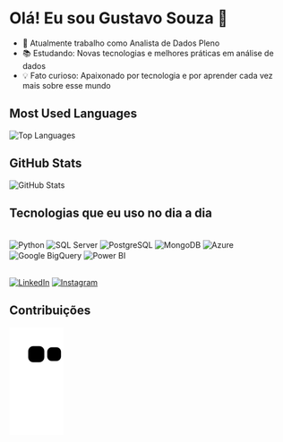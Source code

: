 # Olá! Eu sou Gustavo Souza 👋

- 🌟 Atualmente trabalho como Analista de Dados Pleno
- 📚 Estudando: Novas tecnologias e melhores práticas em análise de dados
- 💡 Fato curioso: Apaixonado por tecnologia e por aprender cada vez mais sobre esse mundo

## Most Used Languages
![Top Languages](https://github-readme-stats.vercel.app/api/top-langs/?username=Gus-hcs&layout=compact&theme=dark&v=2)

## GitHub Stats
![GitHub Stats](https://github-readme-stats.vercel.app/api?username=Gus-hcs&show_icons=true&theme=dark&v=2)

## Tecnologias que eu uso no dia a dia 
<div style="display: inline_block"><br/>
  <img align="center" alt="Python" src="https://img.shields.io/badge/Python-3776AB?style=for-the-badge&logo=python&logoColor=white" />
  <img align="center" alt="SQL Server" src="https://img.shields.io/badge/Microsoft_SQL_Server-CC2927?style=for-the-badge&logo=microsoftsqlserver&logoColor=white" />
  <img align="center" alt="PostgreSQL" src="https://img.shields.io/badge/PostgreSQL-336791?style=for-the-badge&logo=postgresql&logoColor=white" />
  <img align="center" alt="MongoDB" src="https://img.shields.io/badge/MongoDB-47A248?style=for-the-badge&logo=mongodb&logoColor=white" />
  <img align="center" alt="Azure" src="https://img.shields.io/badge/Microsoft_Azure-0089D6?style=for-the-badge&logo=microsoftazure&logoColor=white" />
  <img align="center" alt="Google BigQuery" src="https://img.shields.io/badge/Google_BigQuery-4285F4?style=for-the-badge&logo=googlecloud&logoColor=white" />
  <img align="center" alt="Power BI" src="https://img.shields.io/badge/Power_BI-F2C811?style=for-the-badge&logo=powerbi&logoColor=white" />
</div><br/>

[![LinkedIn](https://img.shields.io/badge/LinkedIn-0077B5?style=for-the-badge&logo=linkedin&logoColor=white)](https://www.linkedin.com/in/gustavo-hcs/)
[![Instagram](https://img.shields.io/badge/Instagram-E4405F?style=for-the-badge&logo=instagram&logoColor=white)](https://www.instagram.com/gus.hcs/)

## Contribuições
![snake gif](https://github.com/Gus-hcs/Gus-hcs/blob/output/github-contribution-grid-snake.svg)

